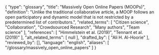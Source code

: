 {
    "type": "glossary",
    "title": "Massively Open Online Papers (MOOPs)",
    "definition": "Unlike the traditional collaborative article, a MOOP follows an open participatory and dynamic model that is not restricted by a predetermined list of contributors.",
    "related_terms": [
        "Citizen science",
        "Collaboration",
        "Crowdsourced Research",
        "Many authors",
        "Team science"
    ],
    "references": [
        "Himmelstein et al. (2019)",
        "Tennant et al. (2019)"
    ],
    "alt_related_terms": [
        null
    ],
    "drafted_by": [
        "Ali H. Al-Hoorie"
    ],
    "reviewed_by": [],
    "language": "english",
    "aliases": [
        "/glossary/massively_open_online_papers"
    ]
}